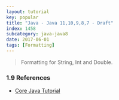 ```yaml
---
layout: tutorial
key: popular
title: "Java - Java 11,10,9,8,7 - Draft"
index: 1458
subcategory: java-java8
date: 2017-06-01
tags: [Formatting]
---
```


> Formatting for String, Int and Double.


### 1.9 References
* [Core Java Tutorial](https://www.journaldev.com/24601/java-11-features)
